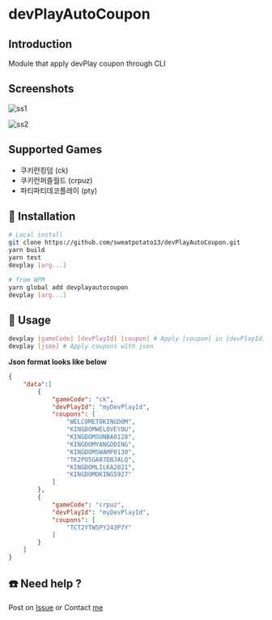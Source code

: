 # devPlayAutoCoupon

## Introduction
Module that apply devPlay coupon through CLI

## Screenshots
![ss1](https://i.imgur.com/fiui4Ww.gif)

![ss2](https://i.imgur.com/ejJWuIV.png)

## Supported Games
* 쿠키런킹덤 (ck)
* 쿠키런퍼즐월드 (crpuz)
* 파티파티데코플레이 (pty)

## 💾 Installation
```sh
# Local install
git clone https://github.com/sweatpotato13/devPlayAutoCoupon.git
yarn build
yarn test
devplay [arg...]
```

```sh
# from NPM
yarn global add devplayautocoupon
devplay [arg...]
```

## 💾 Usage
```sh
devplay [gameCode] [devPlayId] [coupon] # Apply [coupon] in [devPlayId]
devplay [json] # Apply coupons with json
```

**Json format looks like below**
```json
{
    "data":[
        {
            "gameCode": "ck",
            "devPlayId": "myDevPlayId",
            "coupons": [
                "WELCOMETOKINGDOM",
                "KINGDOMWELOVEYOU",
                "KINGDOMSUNBA0128",
                "KINGDOMYANGDDING",
                "KINGDOMSWAMP0130",
                "TK2PO5GA87DBJALQ",
                "KINGDOMLILKA2021",
                "KINGDOMOKING5927"
            ]
        },
        {
            "gameCode": "crpuz",
            "devPlayId": "myDevPlayId",
            "coupons": [
                "TCT2YTW5PY243P7Y"
            ]
        }
    ]
}
```

## ☎️ Need help ?
Post on [Issue](https://github.com/sweatpotato13/devPlayAutoCoupon/issues)
or
Contact [me](sweatpotato13@gmail.com)
